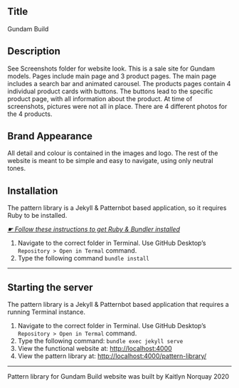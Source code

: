## Title

Gundam Build

## Description

See Screenshots folder for website look. This is a sale site for Gundam models. Pages include main page and 3 product pages. The main page includes a search bar and animated carousel. The products pages contain 4 individual product cards with buttons. The buttons lead to the specific product page, with all information about the product. At time of screenshots, pictures were not all in place. There are 4 different photos for the 4 products.

## Brand Appearance

All detail and colour is contained in the images and logo. The rest of the website is meant to be simple and easy to navigate, using only neutral tones.

## Installation

The pattern library is a Jekyll & Patternbot based application, so it requires Ruby to be installed.

[*☛ Follow these instructions to get Ruby & Bundler installed*](https://learn-the-web.algonquindesign.ca/courses/web-dev-4/install-more-developer-tools/)

1. Navigate to the correct folder in Terminal. Use GitHub Desktop’s `Repository > Open in Termal` command.
2. Type the following command `bundle install`

---

## Starting the server

The pattern library is a Jekyll & Patternbot based application that requires a running Terminal instance.

1. Navigate to the correct folder in Terminal. Use GitHub Desktop’s `Repository > Open in Termal` command.
2. Type the following command: `bundle exec jekyll serve`
3. View the functional website at: [http://localhost:4000](http://localhost:4000)
4. View the pattern library at: [http://localhost:4000/pattern-library/](http://localhost:4000/pattern-library/)

---

Pattern library for Gundam Build website was built by Kaitlyn Norquay 2020
